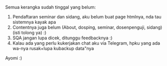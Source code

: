 <!-- @format -->

Semua kerangka sudah tinggal yang belum:

1. Pendaftaran seminar dan sidang, aku belum buat page htmlnya, nda tau sistemnya kayak apa
2. Contentnya juga belum (About, dosping, seminar, dosenpenguji, sidang) (isti tolong ya) :)
3. SQA jangan lupa dicek, ditunggu feedbacknya :)
4. Kalau ada yang perlu kukerjakan chat aku via Telegram, hpku yang ada wa-nya rusak+lupa kubackup data"nya

Ayomi :)
